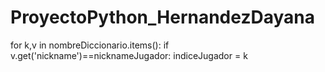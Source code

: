 # ProyectoPython_HernandezDayana


for k,v in nombreDiccionario.items():
    if v.get('nickname')==nicknameJugador:
        indiceJugador = k 